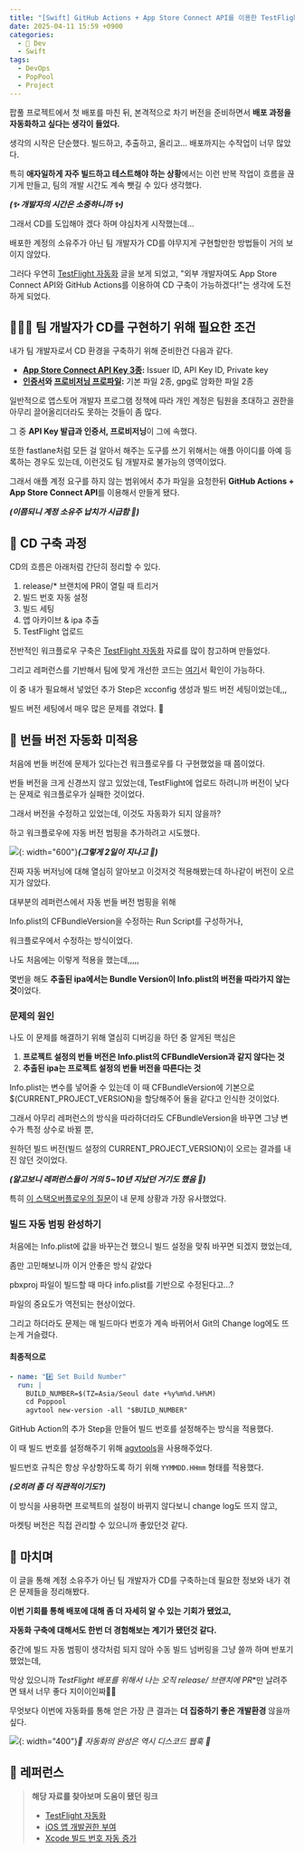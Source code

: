 ```yaml
---
title: "[Swift] GitHub Actions + App Store Connect API를 이용한 TestFlight 배포 자동화 - 외부 개발자로서 CD 구축하기"
date: 2025-04-11 15:59 +0900
categories:
  - 🍎 Dev
  - Swift
tags:
  - DevOps
  - PopPool
  - Project
---
```


팝풀 프로젝트에서 첫 배포를 마친 뒤, 본격적으로 차기 버전을 준비하면서 **배포 과정을 자동화하고 싶다는 생각이 들었다.**

생각의 시작은 단순했다. 빌드하고, 추출하고, 올리고... 배포까지는 수작업이 너무 많았다.

특히 **애자일하게 자주 빌드하고 테스트해야 하는 상황**에서는 이런 반복 작업이 흐름을 끊기게 만들고, 팀의 개발 시간도 계속 뺏길 수 있다 생각했다.

_**(✨ 개발자의 시간은 소중하니까 ✨)**_

그래서 CD를 도입해야 겠다 하며 야심차게 시작했는데...

배포한 계정의 소유주가 아닌 팀 개발자가 CD를 야무지게 구현할만한 방법들이 거의 보이지 않았다.

그러다 우연히 [TestFlight 자동화](https://sujinnaljin.medium.com/ci-cd-github-actions-%EB%A5%BC-%EC%9D%B4%EC%9A%A9%ED%95%9C-testflight-%EC%97%85%EB%A1%9C%EB%93%9C-%EC%9E%90%EB%8F%99%ED%99%94-8ecdbeb227a3) 글을 보게 되었고, "외부 개발자여도 App Store Connect API와 GitHub Actions를 이용하여 CD 구축이 가능하겠다!"는 생각에 도전하게 되었다.

## 🧑🏻‍💻 팀 개발자가 CD를 구현하기 위해 필요한 조건

내가 팀 개발자로서 CD 환경을 구축하기 위해 준비한건 다음과 같다.

- **[App Store Connect API Key 3종](https://developer.apple.com/help/app-store-connect/get-started/app-store-connect-api/):** Issuer ID, API Key ID, Private key
- **[인증서](https://hsdev.tistory.com/entry/iOS-%EC%95%B1-%EB%B0%B0%ED%8F%AC-1-2-Certificates-%EC%9D%B8%EC%A6%9D%EC%84%9C-%EC%83%9D%EC%84%B1%ED%95%98%EA%B8%B0)와 [프로비저닝 프로파일](https://hsdev.tistory.com/entry/iOS-%EC%95%B1-%EB%B0%B0%ED%8F%AC-3-Provisioning-Profile-%ED%94%84%EB%A1%9C%EB%B9%84%EC%A0%80%EB%8B%9D-%ED%94%84%EB%A1%9C%ED%8C%8C%EC%9D%BC-%EC%83%9D%EC%84%B1%ED%95%98%EA%B8%B0):** 기본 파일 2종, gpg로 암화한 파일 2종

일반적으로 앱스토어 개발자 프로그램 정책에 따라 개인 계정은 팀원을 초대하고 권한을 아무리 끌어올리더라도 못하는 것들이 좀 많다.

그 중 **API Key 발급과 인증서, 프로비저닝**이 그에 속했다. 

또한 fastlane처럼 모든 걸 알아서 해주는 도구를 쓰기 위해서는 애플 아이디를 아예 등록하는 경우도 있는데, 이런것도 팀 개발자로 불가능의 영역이었다.

그래서 애플 계정 요구를 하지 않는 범위에서 추가 파일을 요청한뒤 **GitHub Actions + App Store Connect API**를 이용해서 만들게 됐다.

_**(이쯤되니 계정 소유주 납치가 시급함 🤣)**_

## 🔁 CD 구축 과정

CD의 흐름은 아래처럼 간단히 정리할 수 있다. 

1. release/* 브랜치에 PR이 열릴 때 트리거
2. 빌드 번호 자동 설정
3. 빌드 세팅
4. 앱 아카이브 & ipa 추출
5. TestFlight 업로드

전반적인 워크플로우 구축은 [TestFlight 자동화](https://sujinnaljin.medium.com/ci-cd-github-actions-%EB%A5%BC-%EC%9D%B4%EC%9A%A9%ED%95%9C-testflight-%EC%97%85%EB%A1%9C%EB%93%9C-%EC%9E%90%EB%8F%99%ED%99%94-8ecdbeb227a3) 자료를 많이 참고하며 만들었다. 

그리고 레퍼런스를 기반해서 팀에 맞게 개선한 코드는 [여기](https://github.com/PopPool/iOS/blob/develop/.github/workflows/deploy_on_release.yml)서 확인이 가능하다.

이 중 내가 필요해서 넣었던 추가 Step은 xcconfig 생성과 빌드 버전 세팅이었는데,,,

빌드 버전 세팅에서 매우 많은 문제를 겪었다. 💢

## 🚨 번들 버전 자동화 미적용

처음에 번들 버전에 문제가 있다는건 워크플로우를 다 구현했었을 때 쯤이었다.

번들 버전을 크게 신경쓰지 않고 있었는데, TestFlight에 업로드 하려니까 버전이 낮다는 문제로 워크플로우가 실패한 것이었다.

그래서 버전을 수정하고 있었는데, 이것도 자동화가 되지 않을까? 

하고 워크플로우에 자동 버전 범핑을 추가하려고 시도했다.

![](assets/img/post/2025/04_11_난리난_커밋.png){: width="600"}_**(그렇게 2일이 지나고 🫠)**_

진짜 자동 버저닝에 대해 열심히 알아보고 이것저것 적용해봤는데 하나같이 버전이 오르지가 않았다.

대부분의 레퍼런스에서 자동 번들 버전 범핑을 위해 

Info.plist의 CFBundleVersion을 수정하는 Run Script를 구성하거나, 

워크플로우에서 수정하는 방식이었다.

나도 처음에는 이렇게 적용을 했는데,,,,,

몇번을 해도 **추출된 ipa에서는 Bundle Version이 Info.plist의 버전을 따라가지 않는 것**이었다.

### 문제의 원인

나도 이 문제를 해결하기 위해 열심히 디버깅을 하던 중 알게된 핵심은

1. **프로젝트 설정의 번들 버전은 Info.plist의 CFBundleVersion과 같지 않다는 것**
2. **추출된 ipa는 프로젝트 설정의 번들 버전을 따른다는 것**

Info.plist는 변수를 넣어줄 수 있는데 이 때 CFBundleVersion에 기본으로 $(CURRENT_PROJECT_VERSION)을 할당해주어 둘을 같다고 인식한 것이었다.

그래서 아무리 레퍼런스의 방식을 따라하더라도 CFBundleVersion을 바꾸면 그냥 변수가 특정 상수로 바뀔 뿐,

원하던 빌드 버전(빌드 설정의 CURRENT_PROJECT_VERSION)이 오르는 결과를 내진 않던 것이었다.

_**(알고보니 레퍼런스들이 거의 5~10년 지났던 거기도 했음 🥲)**_

특히 [이 스택오버플로우의 질문](https://stackoverflow.com/questions/69261679/current-project-version-in-build-settings-not-updating-as-expected/73365699)이 내 문제 상황과 가장 유사했었다.

### 빌드 자동 범핑 완성하기

처음에는 Info.plist에 값을 바꾸는건 했으니 빌드 설정을 맞춰 바꾸면 되겠지 했었는데,

좀만 고민해보니까 이거 안좋은 방식 같았다

pbxproj 파일이 빌드할 때 마다 info.plist를 기반으로 수정된다고...?

파일의 중요도가 역전되는 현상이었다.

그리고 하더라도 문제는 매 빌드마다 번호가 계속 바뀌어서 Git의 Change log에도 뜨는게 거슬렸다.

#### **최종적으로**

```yaml
- name: "#️⃣ Set Build Number"
  run: |
    BUILD_NUMBER=$(TZ=Asia/Seoul date +%y%m%d.%H%M)
    cd Poppool
    agvtool new-version -all "$BUILD_NUMBER"
```

GitHub Action의 추가 Step을 만들어 빌드 번호를 설정해주는 방식을 적용했다.

이 때 빌드 번호를 설정해주기 위해 [agvtools](https://developer.apple.com/library/archive/qa/qa1827/_index.html)을 사용해주었다.

빌드번호 규칙은 항상 우상향하도록 하기 위해 `YYMMDD.HHmm` 형태를 적용했다.

_**(오히려 좀 더 직관적이기도?)**_

이 방식을 사용하면 프로젝트의 설정이 바뀌지 않다보니 change log도 뜨지 않고,

마켓팅 버전은 직접 관리할 수 있으니까 좋았던것 같다.

## 🏁 마치며

이 글을 통해 계정 소유주가 아닌 팀 개발자가 CD를 구축하는데 필요한 정보와 내가 겪은 문제들을 정리해봤다.

**이번 기회를 통해 배포에 대해 좀 더 자세히 알 수 있는 기회가 됐었고,** 

**자동화 구축에 대해서도 한번 더 경험해보는 계기가 됐던것 같다.**

중간에 빌드 자동 범핑이 생각처럼 되지 않아 수동 빌드 넘버링을 그냥 쓸까 하며 반포기 했었는데,

막상 있으니까 **TestFlight 배포를 위해서 나는 오직 release/* 브랜치에 PR**만 날려주면 돼서 너무 좋다 지이이인짜👍🏻

무엇보다 이번에 자동화를 통해 얻은 가장 큰 결과는 **더 집중하기 좋은 개발환경** 않을까 싶다.

![](assets/img/post/2025/04_11_테스트플라이트_웹훅.png){: width="400"}_🔔 자동화의 완성은 역시 디스코드 웹훅 🔔_

## 🔗 레퍼런스
> **해당 자료를 찾아보며 도움이 됐던 링크**
>- [TestFlight 자동화](https://sujinnaljin.medium.com/ci-cd-github-actions-%EB%A5%BC-%EC%9D%B4%EC%9A%A9%ED%95%9C-testflight-%EC%97%85%EB%A1%9C%EB%93%9C-%EC%9E%90%EB%8F%99%ED%99%94-8ecdbeb227a3)
>- [iOS 앱 개발권한 부여](https://cheolheelee.tistory.com/415)
>- [Xcode 빌드 번호 자동 증가](https://medium.com/@mateuszsiatrak/automating-build-number-increments-in-xcode-with-custom-format-a-practical-guide-bcc90a19f716)